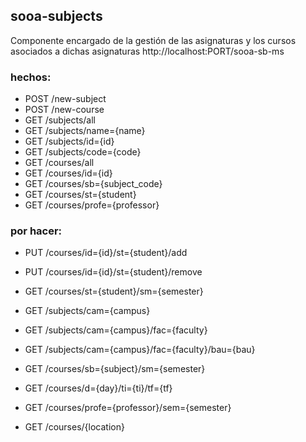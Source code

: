 ## sooa-subjects
Componente encargado de la gestión de las asignaturas y los cursos asociados a dichas asignaturas
http://localhost:PORT/sooa-sb-ms

### hechos:
- POST /new-subject
- POST /new-course
- GET  /subjects/all
- GET  /subjects/name={name}
- GET  /subjects/id={id}
- GET  /subjects/code={code}
- GET  /courses/all
- GET  /courses/id={id}
- GET  /courses/sb={subject_code}
- GET  /courses/st={student}
- GET  /courses/profe={professor}



### por hacer:
- PUT /courses/id={id}/st={student}/add
- PUT /courses/id={id}/st={student}/remove

- GET  /courses/st={student}/sm={semester}
- GET  /subjects/cam={campus}
- GET  /subjects/cam={campus}/fac={faculty}
- GET  /subjects/cam={campus}/fac={faculty}/bau={bau}
- GET  /courses/sb={subject}/sm={semester}
- GET  /courses/d={day}/ti={ti}/tf={tf}
- GET  /courses/profe={professor}/sem={semester}
- GET  /courses/{location}